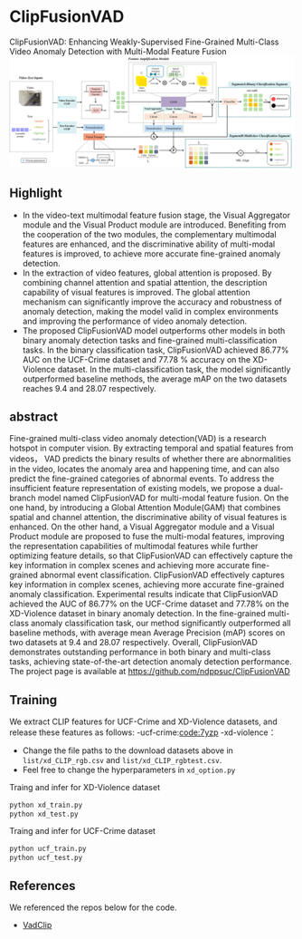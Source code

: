 # ClipFusionVAD
ClipFusionVAD: Enhancing Weakly-Supervised Fine-Grained Multi-Class Video Anomaly Detection with Multi-Modal Feature Fusion
![framework](data/fig1.png)



## Highlight

- In the video-text multimodal feature fusion stage, the Visual Aggregator module and the Visual Product module are introduced. Benefiting from the cooperation of the two modules, the complementary multimodal features are enhanced, and the discriminative ability of multi-modal features is improved, to achieve more accurate fine-grained anomaly detection.
- In the extraction of video features, global attention is proposed. By combining channel attention and spatial attention, the description capability of visual features is improved. The global attention mechanism can significantly improve the accuracy and robustness of anomaly detection, making the model valid in complex environments and improving the performance of video anomaly detection.
- The proposed ClipFusionVAD model outperforms other models in both binary anomaly detection tasks and fine-grained multi-classification tasks. In the binary classification task, ClipFusionVAD achieved 86.77% AUC on the UCF-Crime dataset and 77.78 % accuracy on the XD-Violence dataset. In the multi-classification task, the model significantly outperformed baseline methods, the average mAP on the two datasets reaches 9.4 and 28.07 respectively.



## abstract
Fine-grained multi-class video anomaly detection(VAD) is a research hotspot in computer vision. By extracting temporal and spatial features from videos， VAD predicts the binary results of whether there are abnormalities in the video, locates the anomaly area and happening time, and can also predict the fine-grained categories of abnormal events. 
To address the insufficient feature representation of existing models, we propose a dual-branch model named ClipFusionVAD for multi-modal feature fusion. On the one hand, by introducing a Global Attention Module(GAM) that combines spatial and channel attention, the discriminative ability of visual features is enhanced. On the other hand, a Visual Aggregator module and a Visual Product module are proposed to fuse the multi-modal features, improving the representation capabilities of multimodal features while further optimizing feature details,  so that ClipFusionVAD can effectively capture the key information in complex scenes and achieving more accurate fine-grained abnormal event classification.  ClipFusionVAD effectively captures key information in complex scenes, achieving more accurate fine-grained anomaly classification. Experimental results indicate that ClipFusionVAD achieved the AUC of 86.77%  on the UCF-Crime dataset and 77.78% on the XD-Violence dataset in binary anomaly detection. In the fine-grained multi-class anomaly classification task, our method significantly outperformed all baseline methods, with average mean Average Precision (mAP) scores on two datasets at 9.4 and 28.07 respectively.  Overall, ClipFusionVAD demonstrates outstanding performance in both binary and multi-class tasks, achieving state-of-the-art detection anomaly detection performance. The project page is available at https://github.com/ndppsuc/ClipFusionVAD


## Training
We extract CLIP features for UCF-Crime and XD-Violence datasets, and release these features as follows:
-ucf-crime:[code:7yzp](https://pan.baidu.com/s/1OKRIxoLcxt-7RYxWpylgLQ#list/path=%2F)
-xd-violence：

- Change the file paths to the download datasets above in `list/xd_CLIP_rgb.csv` and `list/xd_CLIP_rgbtest.csv`. 
- Feel free to change the hyperparameters in `xd_option.py`

Traing and infer for XD-Violence dataset
```
python xd_train.py
python xd_test.py
```
Traing and infer for UCF-Crime dataset
```
python ucf_train.py
python ucf_test.py
```


## References
We referenced the repos below for the code.
* [VadClip](https://github.com/nwpu-zxr/VadCLIP)

